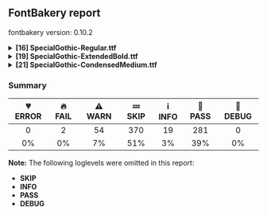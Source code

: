 ## FontBakery report

fontbakery version: 0.10.2

<details><summary><b>[16] SpecialGothic-Regular.ttf</b></summary><div><details><summary>⚠ <b>WARN:</b> Check for codepoints not covered by METADATA subsets. (<a href="https://font-bakery.readthedocs.io/en/stable/fontbakery/profiles/googlefonts.html#com.google.fonts/check/metadata/unreachable_subsetting">com.google.fonts/check/metadata/unreachable_subsetting</a>)</summary><div>


* ⚠ **WARN** The following codepoints supported by the font are not covered by
    any subsets defined in the font's metadata file, and will never
    be served. You can solve this by either manually adding additional
    subset declarations to METADATA.pb, or by editing the glyphset
    definitions.

 * U+02C7 CARON: try adding one of: canadian-aboriginal, yi, tifinagh
 * U+02D8 BREVE: try adding one of: canadian-aboriginal, yi
 * U+02D9 DOT ABOVE: try adding one of: canadian-aboriginal, yi
 * U+02DB OGONEK: try adding one of: canadian-aboriginal, yi
 * U+02DD DOUBLE ACUTE ACCENT: not included in any glyphset definition
 * U+0302 COMBINING CIRCUMFLEX ACCENT: try adding one of: cherokee, coptic, math, tifinagh
 * U+0306 COMBINING BREVE: try adding one of: old-permic, tifinagh
 * U+0307 COMBINING DOT ABOVE: try adding one of: tifinagh, math, old-permic, syriac, malayalam, canadian-aboriginal, coptic, tai-le
 * U+030A COMBINING RING ABOVE: try adding syriac
 * U+030B COMBINING DOUBLE ACUTE ACCENT: try adding one of: cherokee, osage
 * U+030C COMBINING CARON: try adding one of: cherokee, tai-le
 * U+0312 COMBINING TURNED COMMA ABOVE: not included in any glyphset definition
 * U+0326 COMBINING COMMA BELOW: not included in any glyphset definition
 * U+0327 COMBINING CEDILLA: not included in any glyphset definition
 * U+0328 COMBINING OGONEK: not included in any glyphset definition
 * U+0394 GREEK CAPITAL LETTER DELTA: try adding one of: greek, elbasan, math
 * U+039C GREEK CAPITAL LETTER MU: try adding one of: greek, elbasan, math
 * U+03A9 GREEK CAPITAL LETTER OMEGA: try adding one of: greek, elbasan, math
 * U+03BC GREEK SMALL LETTER MU: try adding one of: greek, math
 * U+03C0 GREEK SMALL LETTER PI: try adding one of: greek, yi, math
 * U+0E3F THAI CURRENCY SYMBOL BAHT: try adding thai
 * U+2021 DOUBLE DAGGER: try adding adlam
 * U+2030 PER MILLE SIGN: try adding adlam
 * U+203D INTERROBANG: not included in any glyphset definition
 * U+2070 SUPERSCRIPT ZERO: not included in any glyphset definition
 * U+2075 SUPERSCRIPT FIVE: not included in any glyphset definition
 * U+2076 SUPERSCRIPT SIX: not included in any glyphset definition
 * U+2077 SUPERSCRIPT SEVEN: not included in any glyphset definition
 * U+2078 SUPERSCRIPT EIGHT: not included in any glyphset definition
 * U+2079 SUPERSCRIPT NINE: not included in any glyphset definition
 * U+2080 SUBSCRIPT ZERO: not included in any glyphset definition
 * U+2081 SUBSCRIPT ONE: not included in any glyphset definition
 * U+2082 SUBSCRIPT TWO: not included in any glyphset definition
 * U+2083 SUBSCRIPT THREE: not included in any glyphset definition
 * U+2084 SUBSCRIPT FOUR: not included in any glyphset definition
 * U+2085 SUBSCRIPT FIVE: not included in any glyphset definition
 * U+2086 SUBSCRIPT SIX: not included in any glyphset definition
 * U+2087 SUBSCRIPT SEVEN: not included in any glyphset definition
 * U+2088 SUBSCRIPT EIGHT: not included in any glyphset definition
 * U+2089 SUBSCRIPT NINE: not included in any glyphset definition
 * U+2117 SOUND RECORDING COPYRIGHT: not included in any glyphset definition
 * U+2153 VULGAR FRACTION ONE THIRD: not included in any glyphset definition
 * U+2154 VULGAR FRACTION TWO THIRDS: not included in any glyphset definition
 * U+2155 VULGAR FRACTION ONE FIFTH: not included in any glyphset definition
 * U+2156 VULGAR FRACTION TWO FIFTHS: not included in any glyphset definition
 * U+2157 VULGAR FRACTION THREE FIFTHS: not included in any glyphset definition
 * U+2158 VULGAR FRACTION FOUR FIFTHS: not included in any glyphset definition
 * U+2159 VULGAR FRACTION ONE SIXTH: not included in any glyphset definition
 * U+215A VULGAR FRACTION FIVE SIXTHS: not included in any glyphset definition
 * U+215B VULGAR FRACTION ONE EIGHTH: not included in any glyphset definition
 * U+215C VULGAR FRACTION THREE EIGHTHS: not included in any glyphset definition
 * U+215D VULGAR FRACTION FIVE EIGHTHS: not included in any glyphset definition
 * U+215E VULGAR FRACTION SEVEN EIGHTHS: not included in any glyphset definition
 * U+2190 LEFTWARDS ARROW: try adding one of: symbols, math
 * U+2192 RIGHTWARDS ARROW: try adding one of: symbols, math
 * U+2196 NORTH WEST ARROW: try adding one of: symbols, math
 * U+2197 NORTH EAST ARROW: try adding one of: symbols, math
 * U+2198 SOUTH EAST ARROW: try adding one of: symbols, math
 * U+2199 SOUTH WEST ARROW: try adding one of: symbols, math
 * U+2202 PARTIAL DIFFERENTIAL: try adding math
 * U+2206 INCREMENT: try adding math
 * U+220F N-ARY PRODUCT: try adding math
 * U+2211 N-ARY SUMMATION: try adding math
 * U+221A SQUARE ROOT: try adding math
 * U+221E INFINITY: try adding math
 * U+222B INTEGRAL: try adding math
 * U+2248 ALMOST EQUAL TO: try adding math
 * U+2260 NOT EQUAL TO: try adding math
 * U+2264 LESS-THAN OR EQUAL TO: try adding math
 * U+2265 GREATER-THAN OR EQUAL TO: try adding math
 * U+25A0 BLACK SQUARE: try adding symbols
 * U+25A1 WHITE SQUARE: try adding symbols
 * U+25CA LOZENGE: try adding one of: symbols, math
 * U+25CB WHITE CIRCLE: try adding symbols
 * U+25CF BLACK CIRCLE: try adding symbols
 * U+2E18 INVERTED INTERROBANG: not included in any glyphset definition

Or you can add the above codepoints to one of the subsets supported by the font: `cyrillic-ext`, `latin`, `latin-ext` [code: unreachable-subsetting]
</div></details><details><summary>⚠ <b>WARN:</b> Check copyright namerecords match license file. (<a href="https://font-bakery.readthedocs.io/en/stable/fontbakery/profiles/googlefonts.html#com.google.fonts/check/name/license">com.google.fonts/check/name/license</a>)</summary><div>


* ⚠ **WARN** Please consider using HTTPS URLs at name table entry [plat=3, enc=1, name=13] [code: http-in-description]
* ⚠ **WARN** For now we're still accepting http URLs, but you should consider using https instead.
 [code: http]
</div></details><details><summary>⚠ <b>WARN:</b> License URL matches License text on name table? (<a href="https://font-bakery.readthedocs.io/en/stable/fontbakery/profiles/googlefonts.html#com.google.fonts/check/name/license_url">com.google.fonts/check/name/license_url</a>)</summary><div>


* ⚠ **WARN** Please consider using HTTPS URLs at name table entry [plat=3, enc=1, name=13] [code: http-in-description]
* ⚠ **WARN** Please consider using HTTPS URLs at name table entry [plat=3, enc=1, name=13] [code: http-in-description]
* ⚠ **WARN** Please consider using HTTPS URLs at name table entry [plat=3, enc=1, name=13] [code: http-in-description]
* ⚠ **WARN** For now we're still accepting http URLs, but you should consider using https instead.
 [code: http]
</div></details><details><summary>⚠ <b>WARN:</b> Are there caret positions declared for every ligature? (<a href="https://font-bakery.readthedocs.io/en/stable/fontbakery/profiles/googlefonts.html#com.google.fonts/check/ligature_carets">com.google.fonts/check/ligature_carets</a>)</summary><div>


* ⚠ **WARN** This font lacks caret position values for ligature glyphs on its GDEF table. [code: lacks-caret-pos]
</div></details><details><summary>⚠ <b>WARN:</b> Is there kerning info for non-ligated sequences? (<a href="https://font-bakery.readthedocs.io/en/stable/fontbakery/profiles/googlefonts.html#com.google.fonts/check/kerning_for_non_ligated_sequences">com.google.fonts/check/kerning_for_non_ligated_sequences</a>)</summary><div>


* ⚠ **WARN** GPOS table lacks kerning info for the following non-ligated sequences:

	- f + f [code: lacks-kern-info]
</div></details><details><summary>⚠ <b>WARN:</b> Ensure Stylistic Sets have description. (<a href="https://font-bakery.readthedocs.io/en/stable/fontbakery/profiles/googlefonts.html#com.google.fonts/check/stylisticset_description">com.google.fonts/check/stylisticset_description</a>)</summary><div>


* ⚠ **WARN** The stylistic set ss01 lacks a description string on the 'name' table. [code: missing-description]
</div></details><details><summary>⚠ <b>WARN:</b> Ensure fonts have ScriptLangTags declared on the 'meta' table. (<a href="https://font-bakery.readthedocs.io/en/stable/fontbakery/profiles/googlefonts.html#com.google.fonts/check/meta/script_lang_tags">com.google.fonts/check/meta/script_lang_tags</a>)</summary><div>


* ⚠ **WARN** This font file does not have a 'meta' table. [code: lacks-meta-table]
</div></details><details><summary>⚠ <b>WARN:</b> Check font contains no unreachable glyphs (<a href="https://font-bakery.readthedocs.io/en/stable/fontbakery/profiles/universal.html#com.google.fonts/check/unreachable_glyphs">com.google.fonts/check/unreachable_glyphs</a>)</summary><div>


* ⚠ **WARN** The following glyphs could not be reached by codepoint or substitution rules:

	- a.ord

	- b.ord

	- c.ord

	- d.ord

	- e.ord

	- f.ord

	- g.ord

	- h.ord

	- i.ord

	- j.ord

	- k.ord

	- l.ord

	- m.ord

	- n.ord

	- o.ord

	- p.ord

	- q.ord

	- r.ord

	- s.ord

	- t.ord

	- u.ord

	- uni0304.short

	- v.ord

	- w.ord

	- x.ord

	- y.ord

	- z.ord
 [code: unreachable-glyphs]
</div></details><details><summary>⚠ <b>WARN:</b> Check if each glyph has the recommended amount of contours. (<a href="https://font-bakery.readthedocs.io/en/stable/fontbakery/profiles/universal.html#com.google.fonts/check/contour_count">com.google.fonts/check/contour_count</a>)</summary><div>


* ⚠ **WARN** This check inspects the glyph outlines and detects the total number of contours in each of them. The expected values are infered from the typical ammounts of contours observed in a large collection of reference font families. The divergences listed below may simply indicate a significantly different design on some of your glyphs. On the other hand, some of these may flag actual bugs in the font such as glyphs mapped to an incorrect codepoint. Please consider reviewing the design and codepoint assignment of these to make sure they are correct.

The following glyphs do not have the recommended number of contours:

	- Glyph name: uni00AD	Contours detected: 1	Expected: 0

	- Glyph name: uni00AD	Contours detected: 1	Expected: 0
 [code: contour-count]
</div></details><details><summary>⚠ <b>WARN:</b> Does the font contain a soft hyphen? (<a href="https://font-bakery.readthedocs.io/en/stable/fontbakery/profiles/universal.html#com.google.fonts/check/soft_hyphen">com.google.fonts/check/soft_hyphen</a>)</summary><div>


* ⚠ **WARN** This font has a 'Soft Hyphen' character. [code: softhyphen]
</div></details><details><summary>⚠ <b>WARN:</b> Check math signs have the same width. (<a href="https://font-bakery.readthedocs.io/en/stable/fontbakery/profiles/universal.html#com.google.fonts/check/math_signs_width">com.google.fonts/check/math_signs_width</a>)</summary><div>


* ⚠ **WARN** The most common width is 443 among a set of 4 math glyphs.
The following math glyphs have a different width, though:

Width = 447:
less, greater

Width = 449:
equal, notequal

Width = 467:
logicalnot

Width = 397:
multiply

Width = 468:
approxequal

Width = 463:
greaterequal, lessequal
 [code: width-outliers]
</div></details><details><summary>⚠ <b>WARN:</b> Check accent of Lcaron, dcaron, lcaron, tcaron (derived from com.google.fonts/check/alt_caron) (<a href="https://font-bakery.readthedocs.io/en/stable/fontbakery/profiles/universal.html#com.google.fonts/check/alt_caron">com.google.fonts/check/alt_caron</a>)</summary><div>


* ⚠ **WARN** Lcaron is decomposed and therefore could not be checked. Please check manually. [code: decomposed-outline]
* ⚠ **WARN** dcaron is decomposed and therefore could not be checked. Please check manually. [code: decomposed-outline]
* ⚠ **WARN** lcaron is decomposed and therefore could not be checked. Please check manually. [code: decomposed-outline]
* ⚠ **WARN** tcaron is decomposed and therefore could not be checked. Please check manually. [code: decomposed-outline]
</div></details><details><summary>⚠ <b>WARN:</b> Are there any misaligned on-curve points? (<a href="https://font-bakery.readthedocs.io/en/stable/fontbakery/profiles/<Section: Outline Correctness Checks>.html#com.google.fonts/check/outline_alignment_miss">com.google.fonts/check/outline_alignment_miss</a>)</summary><div>


* ⚠ **WARN** The following glyphs have on-curve points which have potentially incorrect y coordinates:

	* t (U+0074): X=328.0,Y=2.0 (should be at baseline 0?)

	* braceleft (U+007B): X=147.0,Y=711.0 (should be at cap-height 710?)

	* braceright (U+007D): X=182.0,Y=711.0 (should be at cap-height 710?)

	* ordfeminine (U+00AA): X=187.0,Y=711.0 (should be at cap-height 710?)

	* uni00B3 (U+00B3): X=211.5,Y=711.5 (should be at cap-height 710?)

	* paragraph (U+00B6): X=406.0,Y=709.0 (should be at cap-height 710?)

	* cedilla (U+00B8): X=142.0,Y=2.0 (should be at baseline 0?)

	* cedilla (U+00B8): X=200.0,Y=2.0 (should be at baseline 0?)

	* ordmasculine (U+00BA): X=195.0,Y=711.0 (should be at cap-height 710?)

	* Ccedilla (U+00C7): X=321.0,Y=2.0 (should be at baseline 0?)

	* Ccedilla (U+00C7): X=379.0,Y=2.0 (should be at baseline 0?)

	* acircumflex (U+00E2): X=205.0,Y=712.0 (should be at cap-height 710?)

	* acircumflex (U+00E2): X=275.0,Y=712.0 (should be at cap-height 710?)

	* ccedilla (U+00E7): X=235.0,Y=2.0 (should be at baseline 0?)

	* ccedilla (U+00E7): X=293.0,Y=2.0 (should be at baseline 0?)

	* ecircumflex (U+00EA): X=234.0,Y=712.0 (should be at cap-height 710?)

	* ecircumflex (U+00EA): X=304.0,Y=712.0 (should be at cap-height 710?)

	* ocircumflex (U+00F4): X=233.0,Y=712.0 (should be at cap-height 710?)

	* ocircumflex (U+00F4): X=303.0,Y=712.0 (should be at cap-height 710?)

	* ucircumflex (U+00FB): X=230.0,Y=712.0 (should be at cap-height 710?)

	* ucircumflex (U+00FB): X=300.0,Y=712.0 (should be at cap-height 710?)

	* ccircumflex (U+0109): X=219.0,Y=712.0 (should be at cap-height 710?)

	* ccircumflex (U+0109): X=289.0,Y=712.0 (should be at cap-height 710?)

	* ccaron (U+010D): X=115.0,Y=712.0 (should be at cap-height 710?)

	* ccaron (U+010D): X=186.0,Y=712.0 (should be at cap-height 710?)

	* ccaron (U+010D): X=322.0,Y=712.0 (should be at cap-height 710?)

	* ccaron (U+010D): X=393.0,Y=712.0 (should be at cap-height 710?)

	* Eogonek (U+0118): X=434.0,Y=2.0 (should be at baseline 0?)

	* ecaron (U+011B): X=130.0,Y=712.0 (should be at cap-height 710?)

	* ecaron (U+011B): X=201.0,Y=712.0 (should be at cap-height 710?)

	* ecaron (U+011B): X=337.0,Y=712.0 (should be at cap-height 710?)

	* ecaron (U+011B): X=408.0,Y=712.0 (should be at cap-height 710?)

	* gcircumflex (U+011D): X=216.0,Y=712.0 (should be at cap-height 710?)

	* gcircumflex (U+011D): X=286.0,Y=712.0 (should be at cap-height 710?)

	* Iogonek (U+012E): X=88.0,Y=2.0 (should be at baseline 0?)

	* nacute (U+0144): X=413.0,Y=711.0 (should be at cap-height 710?)

	* ohungarumlaut (U+0151): X=465.0,Y=711.0 (should be at cap-height 710?)

	* ohungarumlaut (U+0151): X=314.0,Y=711.0 (should be at cap-height 710?)

	* rcaron (U+0159): X=37.0,Y=712.0 (should be at cap-height 710?)

	* rcaron (U+0159): X=108.0,Y=712.0 (should be at cap-height 710?)

	* rcaron (U+0159): X=244.0,Y=712.0 (should be at cap-height 710?)

	* rcaron (U+0159): X=315.0,Y=712.0 (should be at cap-height 710?)

	* scircumflex (U+015D): X=185.0,Y=712.0 (should be at cap-height 710?)

	* scircumflex (U+015D): X=255.0,Y=712.0 (should be at cap-height 710?)

	* Scedilla (U+015E): X=267.0,Y=2.0 (should be at baseline 0?)

	* Scedilla (U+015E): X=325.0,Y=2.0 (should be at baseline 0?)

	* scedilla (U+015F): X=181.0,Y=2.0 (should be at baseline 0?)

	* scedilla (U+015F): X=239.0,Y=2.0 (should be at baseline 0?)

	* scaron (U+0161): X=81.0,Y=712.0 (should be at cap-height 710?)

	* scaron (U+0161): X=152.0,Y=712.0 (should be at cap-height 710?)

	* scaron (U+0161): X=288.0,Y=712.0 (should be at cap-height 710?)

	* scaron (U+0161): X=359.0,Y=712.0 (should be at cap-height 710?)

	* tcaron (U+0165): X=328.0,Y=2.0 (should be at baseline 0?)

	* tbar (U+0167): X=337.0,Y=2.0 (should be at baseline 0?)

	* uhungarumlaut (U+0171): X=462.0,Y=711.0 (should be at cap-height 710?)

	* uhungarumlaut (U+0171): X=311.0,Y=711.0 (should be at cap-height 710?)

	* wcircumflex (U+0175): X=310.0,Y=712.0 (should be at cap-height 710?)

	* wcircumflex (U+0175): X=380.0,Y=712.0 (should be at cap-height 710?)

	* ycircumflex (U+0177): X=209.0,Y=712.0 (should be at cap-height 710?)

	* ycircumflex (U+0177): X=279.0,Y=712.0 (should be at cap-height 710?)

	* zcaron (U+017E): X=79.0,Y=712.0 (should be at cap-height 710?)

	* zcaron (U+017E): X=150.0,Y=712.0 (should be at cap-height 710?)

	* zcaron (U+017E): X=286.0,Y=712.0 (should be at cap-height 710?)

	* zcaron (U+017E): X=357.0,Y=712.0 (should be at cap-height 710?)

	* uni021B (U+021B): X=328.0,Y=2.0 (should be at baseline 0?)

	* circumflex (U+02C6): X=204.0,Y=712.0 (should be at cap-height 710?)

	* circumflex (U+02C6): X=274.0,Y=712.0 (should be at cap-height 710?)

	* caron (U+02C7): X=100.0,Y=712.0 (should be at cap-height 710?)

	* caron (U+02C7): X=171.0,Y=712.0 (should be at cap-height 710?)

	* caron (U+02C7): X=307.0,Y=712.0 (should be at cap-height 710?)

	* caron (U+02C7): X=378.0,Y=712.0 (should be at cap-height 710?)

	* ogonek (U+02DB): X=154.0,Y=2.0 (should be at baseline 0?)

	* hungarumlaut (U+02DD): X=414.0,Y=711.0 (should be at cap-height 710?)

	* hungarumlaut (U+02DD): X=263.0,Y=711.0 (should be at cap-height 710?)

	* uni0302 (U+0302): X=104.0,Y=712.0 (should be at cap-height 710?)

	* uni0302 (U+0302): X=174.0,Y=712.0 (should be at cap-height 710?)

	* uni030B (U+030B): X=314.0,Y=711.0 (should be at cap-height 710?)

	* uni030B (U+030B): X=163.0,Y=711.0 (should be at cap-height 710?)

	* uni030C (U+030C): X=0.0,Y=712.0 (should be at cap-height 710?)

	* uni030C (U+030C): X=71.0,Y=712.0 (should be at cap-height 710?)

	* uni030C (U+030C): X=207.0,Y=712.0 (should be at cap-height 710?)

	* uni030C (U+030C): X=278.0,Y=712.0 (should be at cap-height 710?)

	* uni0327 (U+0327): X=42.0,Y=2.0 (should be at baseline 0?)

	* uni0327 (U+0327): X=100.0,Y=2.0 (should be at baseline 0?)

	* uni0328 (U+0328): X=54.0,Y=2.0 (should be at baseline 0?)

	* uni2076 (U+2076): X=230.0,Y=710.5 (should be at cap-height 710?)

	* uni2078 (U+2078): X=217.0,Y=711.5 (should be at cap-height 710?)

	* uni2078 (U+2078): X=115.5,Y=711.5 (should be at cap-height 710?)

	* uni2083 (U+2083): X=238.0,Y=-1.0 (should be at baseline 0?) [code: found-misalignments]
</div></details><details><summary>⚠ <b>WARN:</b> Are any segments inordinately short? (<a href="https://font-bakery.readthedocs.io/en/stable/fontbakery/profiles/<Section: Outline Correctness Checks>.html#com.google.fonts/check/outline_short_segments">com.google.fonts/check/outline_short_segments</a>)</summary><div>


* ⚠ **WARN** The following glyphs have segments which seem very short:

	* M (U+004D) contains a short segment L<<405.0,116.0>--<406.0,116.0>>

	* M (U+004D) contains a short segment L<<645.0,612.0>--<643.0,612.0>>

	* M (U+004D) contains a short segment L<<162.0,612.0>--<160.0,612.0>>

	* N (U+004E) contains a short segment L<<513.0,154.0>--<514.0,154.0>>

	* N (U+004E) contains a short segment L<<155.0,617.0>--<154.0,617.0>>

	* sterling (U+00A3) contains a short segment B<<307.0,152.0>-<307.0,149.0>-<307.0,146.0>>

	* yen (U+00A5) contains a short segment L<<301.0,371.0>--<302.0,371.0>>

	* Ntilde (U+00D1) contains a short segment L<<513.0,154.0>--<514.0,154.0>>

	* Ntilde (U+00D1) contains a short segment L<<155.0,617.0>--<154.0,617.0>>

	* ae (U+00E6) contains a short segment L<<348.0,321.0>--<348.0,336.0>>

	* aogonek (U+0105) contains a short segment L<<348.0,321.0>--<348.0,336.0>>

	* aogonek (U+0105) contains a short segment L<<362.0,0.0>--<362.0,0.0>>

	* Nacute (U+0143) contains a short segment L<<513.0,154.0>--<514.0,154.0>>

	* Nacute (U+0143) contains a short segment L<<155.0,617.0>--<154.0,617.0>>

	* uni0145 (U+0145) contains a short segment L<<513.0,154.0>--<514.0,154.0>>

	* uni0145 (U+0145) contains a short segment L<<155.0,617.0>--<154.0,617.0>>

	* Ncaron (U+0147) contains a short segment L<<513.0,154.0>--<514.0,154.0>>

	* Ncaron (U+0147) contains a short segment L<<155.0,617.0>--<154.0,617.0>>

	* Eng (U+014A) contains a short segment B<<351.5,-171.5>-<335.0,-170.0>-<323.0,-168.0>>

	* Eng (U+014A) contains a short segment B<<323.0,-101.0>-<336.0,-102.0>-<349.0,-103.5>>

	* Eng (U+014A) contains a short segment B<<349.0,-103.5>-<362.0,-105.0>-<378.0,-105.0>>

	* Eng (U+014A) contains a short segment L<<155.0,617.0>--<154.0,617.0>>

	* Eng (U+014A) contains a short segment L<<513.0,154.0>--<514.0,154.0>>

	* uogonek (U+0173) contains a short segment L<<464.0,0.0>--<450.0,0.0>>

	* uogonek (U+0173) contains a short segment L<<381.0,0.0>--<381.0,0.0>>

	* aeacute (U+01FD) contains a short segment L<<348.0,321.0>--<348.0,336.0>>

	* Mu (U+039C) contains a short segment L<<405.0,116.0>--<406.0,116.0>>

	* Mu (U+039C) contains a short segment L<<645.0,612.0>--<643.0,612.0>>

	* Mu (U+039C) contains a short segment L<<162.0,612.0>--<160.0,612.0>>

	* uni0E3F (U+0E3F) contains a short segment L<<326.0,683.0>--<328.0,683.0>>

	* uni0E3F (U+0E3F) contains a short segment L<<326.0,399.0>--<327.0,399.0>>

	* uni1E9E (U+1E9E) contains a short segment L<<537.0,710.0>--<537.0,703.0>>

	* uni20A6 (U+20A6) contains a short segment L<<556.0,161.0>--<557.0,161.0>>

	* uni20A6 (U+20A6) contains a short segment L<<228.0,611.0>--<227.0,611.0>>

	* Euro (U+20AC) contains a short segment B<<128.0,328.0>-<127.0,341.0>-<127.0,354.0>>

	* Euro (U+20AC) contains a short segment B<<127.0,354.0>-<127.0,368.0>-<128.0,382.0>>

	* Euro (U+20AC) contains a short segment B<<213.0,382.0>-<213.0,379.0>-<213.0,375.0>>

	* Euro (U+20AC) contains a short segment B<<213.0,335.0>-<213.0,331.0>-<213.0,328.0>>

	* uni2116 (U+2116) contains a short segment L<<513.0,154.0>--<514.0,154.0>>

	* uni2116 (U+2116) contains a short segment L<<155.0,617.0>--<154.0,617.0>>

	* trademark (U+2122) contains a short segment L<<488.0,674.0>--<487.0,674.0>>

	* trademark (U+2122) contains a short segment L<<309.0,674.0>--<308.0,674.0>> [code: found-short-segments]
</div></details><details><summary>⚠ <b>WARN:</b> Ensure dotted circle glyph is present and can attach marks. (<a href="https://font-bakery.readthedocs.io/en/stable/fontbakery/profiles/<Section: Shaping Checks>.html#com.google.fonts/check/dotted_circle">com.google.fonts/check/dotted_circle</a>)</summary><div>


* ⚠ **WARN** No dotted circle glyph present [code: missing-dotted-circle]
</div></details><details><summary>⚠ <b>WARN:</b> Ensure soft_dotted characters lose their dot when combined with marks that replace the dot. (<a href="https://font-bakery.readthedocs.io/en/stable/fontbakery/profiles/<Section: Shaping Checks>.html#com.google.fonts/check/soft_dotted">com.google.fonts/check/soft_dotted</a>)</summary><div>


* ⚠ **WARN** The dot of soft dotted characters used in orthographies _must_ disappear in the following strings: į̀ į́ į̂ į̃ į̄ į̌

The dot of soft dotted characters _should_ disappear in other cases, for example: i̒ i̦̒ i̧̒ j̒ j̦̒ j̧̒ j̨̒ į̆ į̇ į̈ į̊ į̋ į̒ į̦̀ į̦́ į̦̂ į̦̃ į̦̄ į̦̆ į̦̇

Your font fully covers the following languages that require the soft-dotted feature: Dutch (Latn, 31,709,104 speakers), Lithuanian (Latn, 2,357,094 speakers). 

Your font does *not* cover the following languages that require the soft-dotted feature: Kom (Latn, 360,685 speakers), Lugbara (Latn, 2,200,000 speakers), Ejagham (Latn, 120,000 speakers), Aghem (Latn, 38,843 speakers), Belarusian (Cyrl, 10,064,517 speakers), Navajo (Latn, 166,319 speakers), Ebira (Latn, 2,200,000 speakers), Ma’di (Latn, 584,000 speakers), Ukrainian (Cyrl, 29,273,587 speakers), Koonzime (Latn, 40,000 speakers), Basaa (Latn, 332,940 speakers), Nateni (Latn, 100,000 speakers), Igbo (Latn, 27,823,640 speakers), Dan (Latn, 1,099,244 speakers), Avokaya (Latn, 100,000 speakers). [code: soft-dotted]
</div></details><br></div></details><details><summary><b>[19] SpecialGothic-ExtendedBold.ttf</b></summary><div><details><summary>🔥 <b>FAIL:</b> Check font names are correct (<a href="https://font-bakery.readthedocs.io/en/stable/fontbakery/profiles/googlefonts.html#com.google.fonts/check/font_names">com.google.fonts/check/font_names</a>)</summary><div>


* 🔥 **FAIL** Font names are incorrect:

| nameID | current | expected |
| :--- | :--- | :--- |
| Family Name | **Special Gothic Extended Bold** | **Special Gothic Extended** |
| Subfamily Name | **Regular** | **Bold** |
| Full Name | Special Gothic Extended Bold | Special Gothic Extended Bold |
| Postscript Name | **SpecialGothic-ExtendedBold** | **SpecialGothicExtended-Bold** |
| Typographic Family Name | **Special Gothic** | **N/A** |
| Typographic Subfamily Name | **Extended Bold** | **N/A** | [code: bad-names]
</div></details><details><summary>⚠ <b>WARN:</b> Check for codepoints not covered by METADATA subsets. (<a href="https://font-bakery.readthedocs.io/en/stable/fontbakery/profiles/googlefonts.html#com.google.fonts/check/metadata/unreachable_subsetting">com.google.fonts/check/metadata/unreachable_subsetting</a>)</summary><div>


* ⚠ **WARN** The following codepoints supported by the font are not covered by
    any subsets defined in the font's metadata file, and will never
    be served. You can solve this by either manually adding additional
    subset declarations to METADATA.pb, or by editing the glyphset
    definitions.

 * U+02C7 CARON: try adding one of: canadian-aboriginal, yi, tifinagh
 * U+02D8 BREVE: try adding one of: canadian-aboriginal, yi
 * U+02D9 DOT ABOVE: try adding one of: canadian-aboriginal, yi
 * U+02DB OGONEK: try adding one of: canadian-aboriginal, yi
 * U+02DD DOUBLE ACUTE ACCENT: not included in any glyphset definition
 * U+0302 COMBINING CIRCUMFLEX ACCENT: try adding one of: cherokee, coptic, math, tifinagh
 * U+0306 COMBINING BREVE: try adding one of: old-permic, tifinagh
 * U+0307 COMBINING DOT ABOVE: try adding one of: tifinagh, math, old-permic, syriac, malayalam, canadian-aboriginal, coptic, tai-le
 * U+030A COMBINING RING ABOVE: try adding syriac
 * U+030B COMBINING DOUBLE ACUTE ACCENT: try adding one of: cherokee, osage
 * U+030C COMBINING CARON: try adding one of: cherokee, tai-le
 * U+0312 COMBINING TURNED COMMA ABOVE: not included in any glyphset definition
 * U+0326 COMBINING COMMA BELOW: not included in any glyphset definition
 * U+0327 COMBINING CEDILLA: not included in any glyphset definition
 * U+0328 COMBINING OGONEK: not included in any glyphset definition
 * U+0394 GREEK CAPITAL LETTER DELTA: try adding one of: greek, elbasan, math
 * U+039C GREEK CAPITAL LETTER MU: try adding one of: greek, elbasan, math
 * U+03A9 GREEK CAPITAL LETTER OMEGA: try adding one of: greek, elbasan, math
 * U+03BC GREEK SMALL LETTER MU: try adding one of: greek, math
 * U+03C0 GREEK SMALL LETTER PI: try adding one of: greek, yi, math
 * U+0E3F THAI CURRENCY SYMBOL BAHT: try adding thai
 * U+2021 DOUBLE DAGGER: try adding adlam
 * U+2030 PER MILLE SIGN: try adding adlam
 * U+203D INTERROBANG: not included in any glyphset definition
 * U+2070 SUPERSCRIPT ZERO: not included in any glyphset definition
 * U+2075 SUPERSCRIPT FIVE: not included in any glyphset definition
 * U+2076 SUPERSCRIPT SIX: not included in any glyphset definition
 * U+2077 SUPERSCRIPT SEVEN: not included in any glyphset definition
 * U+2078 SUPERSCRIPT EIGHT: not included in any glyphset definition
 * U+2079 SUPERSCRIPT NINE: not included in any glyphset definition
 * U+2080 SUBSCRIPT ZERO: not included in any glyphset definition
 * U+2081 SUBSCRIPT ONE: not included in any glyphset definition
 * U+2082 SUBSCRIPT TWO: not included in any glyphset definition
 * U+2083 SUBSCRIPT THREE: not included in any glyphset definition
 * U+2084 SUBSCRIPT FOUR: not included in any glyphset definition
 * U+2085 SUBSCRIPT FIVE: not included in any glyphset definition
 * U+2086 SUBSCRIPT SIX: not included in any glyphset definition
 * U+2087 SUBSCRIPT SEVEN: not included in any glyphset definition
 * U+2088 SUBSCRIPT EIGHT: not included in any glyphset definition
 * U+2089 SUBSCRIPT NINE: not included in any glyphset definition
 * U+2117 SOUND RECORDING COPYRIGHT: not included in any glyphset definition
 * U+2153 VULGAR FRACTION ONE THIRD: not included in any glyphset definition
 * U+2154 VULGAR FRACTION TWO THIRDS: not included in any glyphset definition
 * U+2155 VULGAR FRACTION ONE FIFTH: not included in any glyphset definition
 * U+2156 VULGAR FRACTION TWO FIFTHS: not included in any glyphset definition
 * U+2157 VULGAR FRACTION THREE FIFTHS: not included in any glyphset definition
 * U+2158 VULGAR FRACTION FOUR FIFTHS: not included in any glyphset definition
 * U+2159 VULGAR FRACTION ONE SIXTH: not included in any glyphset definition
 * U+215A VULGAR FRACTION FIVE SIXTHS: not included in any glyphset definition
 * U+215B VULGAR FRACTION ONE EIGHTH: not included in any glyphset definition
 * U+215C VULGAR FRACTION THREE EIGHTHS: not included in any glyphset definition
 * U+215D VULGAR FRACTION FIVE EIGHTHS: not included in any glyphset definition
 * U+215E VULGAR FRACTION SEVEN EIGHTHS: not included in any glyphset definition
 * U+2190 LEFTWARDS ARROW: try adding one of: symbols, math
 * U+2192 RIGHTWARDS ARROW: try adding one of: symbols, math
 * U+2196 NORTH WEST ARROW: try adding one of: symbols, math
 * U+2197 NORTH EAST ARROW: try adding one of: symbols, math
 * U+2198 SOUTH EAST ARROW: try adding one of: symbols, math
 * U+2199 SOUTH WEST ARROW: try adding one of: symbols, math
 * U+2202 PARTIAL DIFFERENTIAL: try adding math
 * U+2206 INCREMENT: try adding math
 * U+220F N-ARY PRODUCT: try adding math
 * U+2211 N-ARY SUMMATION: try adding math
 * U+221A SQUARE ROOT: try adding math
 * U+221E INFINITY: try adding math
 * U+222B INTEGRAL: try adding math
 * U+2248 ALMOST EQUAL TO: try adding math
 * U+2260 NOT EQUAL TO: try adding math
 * U+2264 LESS-THAN OR EQUAL TO: try adding math
 * U+2265 GREATER-THAN OR EQUAL TO: try adding math
 * U+25A0 BLACK SQUARE: try adding symbols
 * U+25A1 WHITE SQUARE: try adding symbols
 * U+25CA LOZENGE: try adding one of: symbols, math
 * U+25CB WHITE CIRCLE: try adding symbols
 * U+25CF BLACK CIRCLE: try adding symbols
 * U+2E18 INVERTED INTERROBANG: not included in any glyphset definition

Or you can add the above codepoints to one of the subsets supported by the font: `cyrillic-ext`, `latin`, `latin-ext` [code: unreachable-subsetting]
</div></details><details><summary>⚠ <b>WARN:</b> Check copyright namerecords match license file. (<a href="https://font-bakery.readthedocs.io/en/stable/fontbakery/profiles/googlefonts.html#com.google.fonts/check/name/license">com.google.fonts/check/name/license</a>)</summary><div>


* ⚠ **WARN** Please consider using HTTPS URLs at name table entry [plat=3, enc=1, name=13] [code: http-in-description]
* ⚠ **WARN** For now we're still accepting http URLs, but you should consider using https instead.
 [code: http]
</div></details><details><summary>⚠ <b>WARN:</b> License URL matches License text on name table? (<a href="https://font-bakery.readthedocs.io/en/stable/fontbakery/profiles/googlefonts.html#com.google.fonts/check/name/license_url">com.google.fonts/check/name/license_url</a>)</summary><div>


* ⚠ **WARN** Please consider using HTTPS URLs at name table entry [plat=3, enc=1, name=13] [code: http-in-description]
* ⚠ **WARN** Please consider using HTTPS URLs at name table entry [plat=3, enc=1, name=13] [code: http-in-description]
* ⚠ **WARN** Please consider using HTTPS URLs at name table entry [plat=3, enc=1, name=13] [code: http-in-description]
* ⚠ **WARN** For now we're still accepting http URLs, but you should consider using https instead.
 [code: http]
</div></details><details><summary>⚠ <b>WARN:</b> Are there caret positions declared for every ligature? (<a href="https://font-bakery.readthedocs.io/en/stable/fontbakery/profiles/googlefonts.html#com.google.fonts/check/ligature_carets">com.google.fonts/check/ligature_carets</a>)</summary><div>


* ⚠ **WARN** This font lacks caret position values for ligature glyphs on its GDEF table. [code: lacks-caret-pos]
</div></details><details><summary>⚠ <b>WARN:</b> Is there kerning info for non-ligated sequences? (<a href="https://font-bakery.readthedocs.io/en/stable/fontbakery/profiles/googlefonts.html#com.google.fonts/check/kerning_for_non_ligated_sequences">com.google.fonts/check/kerning_for_non_ligated_sequences</a>)</summary><div>


* ⚠ **WARN** GPOS table lacks kerning info for the following non-ligated sequences:

	- f + f [code: lacks-kern-info]
</div></details><details><summary>⚠ <b>WARN:</b> Combined length of family and style must not exceed 27 characters. (<a href="https://font-bakery.readthedocs.io/en/stable/fontbakery/profiles/googlefonts.html#com.google.fonts/check/name/family_and_style_max_length">com.google.fonts/check/name/family_and_style_max_length</a>)</summary><div>


* ⚠ **WARN** The combined length of family and style exceeds 27 chars in the following 'WINDOWS' entries:
 FONT_FAMILY_NAME = 'Special Gothic Extended Bold' / SUBFAMILY_NAME = 'Regular'

Please take a look at the conversation at https://github.com/fonttools/fontbakery/issues/2179 in order to understand the reasoning behind these name table records max-length criteria. [code: too-long]
</div></details><details><summary>⚠ <b>WARN:</b> Ensure Stylistic Sets have description. (<a href="https://font-bakery.readthedocs.io/en/stable/fontbakery/profiles/googlefonts.html#com.google.fonts/check/stylisticset_description">com.google.fonts/check/stylisticset_description</a>)</summary><div>


* ⚠ **WARN** The stylistic set ss01 lacks a description string on the 'name' table. [code: missing-description]
</div></details><details><summary>⚠ <b>WARN:</b> Ensure fonts have ScriptLangTags declared on the 'meta' table. (<a href="https://font-bakery.readthedocs.io/en/stable/fontbakery/profiles/googlefonts.html#com.google.fonts/check/meta/script_lang_tags">com.google.fonts/check/meta/script_lang_tags</a>)</summary><div>


* ⚠ **WARN** This font file does not have a 'meta' table. [code: lacks-meta-table]
</div></details><details><summary>⚠ <b>WARN:</b> Check font contains no unreachable glyphs (<a href="https://font-bakery.readthedocs.io/en/stable/fontbakery/profiles/universal.html#com.google.fonts/check/unreachable_glyphs">com.google.fonts/check/unreachable_glyphs</a>)</summary><div>


* ⚠ **WARN** The following glyphs could not be reached by codepoint or substitution rules:

	- a.ord

	- b.ord

	- c.ord

	- d.ord

	- e.ord

	- f.ord

	- g.ord

	- h.ord

	- i.ord

	- j.ord

	- k.ord

	- l.ord

	- m.ord

	- n.ord

	- o.ord

	- p.ord

	- q.ord

	- r.ord

	- s.ord

	- t.ord

	- u.ord

	- uni0304.short

	- v.ord

	- w.ord

	- x.ord

	- y.ord

	- z.ord
 [code: unreachable-glyphs]
</div></details><details><summary>⚠ <b>WARN:</b> Check if each glyph has the recommended amount of contours. (<a href="https://font-bakery.readthedocs.io/en/stable/fontbakery/profiles/universal.html#com.google.fonts/check/contour_count">com.google.fonts/check/contour_count</a>)</summary><div>


* ⚠ **WARN** This check inspects the glyph outlines and detects the total number of contours in each of them. The expected values are infered from the typical ammounts of contours observed in a large collection of reference font families. The divergences listed below may simply indicate a significantly different design on some of your glyphs. On the other hand, some of these may flag actual bugs in the font such as glyphs mapped to an incorrect codepoint. Please consider reviewing the design and codepoint assignment of these to make sure they are correct.

The following glyphs do not have the recommended number of contours:

	- Glyph name: uni00AD	Contours detected: 1	Expected: 0

	- Glyph name: uni00AD	Contours detected: 1	Expected: 0
 [code: contour-count]
</div></details><details><summary>⚠ <b>WARN:</b> Does the font contain a soft hyphen? (<a href="https://font-bakery.readthedocs.io/en/stable/fontbakery/profiles/universal.html#com.google.fonts/check/soft_hyphen">com.google.fonts/check/soft_hyphen</a>)</summary><div>


* ⚠ **WARN** This font has a 'Soft Hyphen' character. [code: softhyphen]
</div></details><details><summary>⚠ <b>WARN:</b> Check math signs have the same width. (<a href="https://font-bakery.readthedocs.io/en/stable/fontbakery/profiles/universal.html#com.google.fonts/check/math_signs_width">com.google.fonts/check/math_signs_width</a>)</summary><div>


* ⚠ **WARN** The most common width is 587 among a set of 4 math glyphs.
The following math glyphs have a different width, though:

Width = 560:
less, greater

Width = 585:
equal, notequal

Width = 610:
logicalnot

Width = 511:
multiply

Width = 583:
approxequal

Width = 565:
greaterequal, lessequal
 [code: width-outliers]
</div></details><details><summary>⚠ <b>WARN:</b> Check accent of Lcaron, dcaron, lcaron, tcaron (derived from com.google.fonts/check/alt_caron) (<a href="https://font-bakery.readthedocs.io/en/stable/fontbakery/profiles/universal.html#com.google.fonts/check/alt_caron">com.google.fonts/check/alt_caron</a>)</summary><div>


* ⚠ **WARN** Lcaron is decomposed and therefore could not be checked. Please check manually. [code: decomposed-outline]
* ⚠ **WARN** dcaron is decomposed and therefore could not be checked. Please check manually. [code: decomposed-outline]
* ⚠ **WARN** lcaron is decomposed and therefore could not be checked. Please check manually. [code: decomposed-outline]
* ⚠ **WARN** tcaron is decomposed and therefore could not be checked. Please check manually. [code: decomposed-outline]
</div></details><details><summary>⚠ <b>WARN:</b> Are there any misaligned on-curve points? (<a href="https://font-bakery.readthedocs.io/en/stable/fontbakery/profiles/<Section: Outline Correctness Checks>.html#com.google.fonts/check/outline_alignment_miss">com.google.fonts/check/outline_alignment_miss</a>)</summary><div>


* ⚠ **WARN** The following glyphs have on-curve points which have potentially incorrect y coordinates:

	* ampersand (U+0026): X=477.5,Y=0.5 (should be at baseline 0?)

	* J (U+004A): X=17.0,Y=2.0 (should be at baseline 0?)

	* d (U+0064): X=445.5,Y=2.0 (should be at baseline 0?)

	* g (U+0067): X=444.0,Y=-1.0 (should be at baseline 0?)

	* p (U+0070): X=339.0,Y=2.0 (should be at baseline 0?)

	* q (U+0071): X=443.0,Y=0.5 (should be at baseline 0?)

	* u (U+0075): X=390.5,Y=1.5 (should be at baseline 0?)

	* uni00B5 (U+00B5): X=415.5,Y=-0.5 (should be at baseline 0?)

	* paragraph (U+00B6): X=526.0,Y=709.0 (should be at cap-height 710?)

	* cedilla (U+00B8): X=180.0,Y=2.0 (should be at baseline 0?)

	* cedilla (U+00B8): X=289.0,Y=2.0 (should be at baseline 0?)

	* Ccedilla (U+00C7): X=404.0,Y=2.0 (should be at baseline 0?)

	* Ccedilla (U+00C7): X=513.0,Y=2.0 (should be at baseline 0?)

	* ccedilla (U+00E7): X=308.0,Y=2.0 (should be at baseline 0?)

	* ccedilla (U+00E7): X=417.0,Y=2.0 (should be at baseline 0?)

	* oslash (U+00F8): X=270.5,Y=-0.5 (should be at baseline 0?)

	* ugrave (U+00F9): X=390.5,Y=1.5 (should be at baseline 0?)

	* uacute (U+00FA): X=390.5,Y=1.5 (should be at baseline 0?)

	* ucircumflex (U+00FB): X=390.5,Y=1.5 (should be at baseline 0?)

	* udieresis (U+00FC): X=390.5,Y=1.5 (should be at baseline 0?)

	* thorn (U+00FE): X=339.0,Y=2.0 (should be at baseline 0?)

	* dcaron (U+010F): X=445.5,Y=2.0 (should be at baseline 0?)

	* dcroat (U+0111): X=445.5,Y=2.0 (should be at baseline 0?)

	* Eogonek (U+0118): X=530.0,Y=2.0 (should be at baseline 0?)

	* gcircumflex (U+011D): X=444.0,Y=-1.0 (should be at baseline 0?)

	* gbreve (U+011F): X=444.0,Y=-1.0 (should be at baseline 0?)

	* gdotaccent (U+0121): X=444.0,Y=-1.0 (should be at baseline 0?)

	* uni0123 (U+0123): X=444.0,Y=-1.0 (should be at baseline 0?)

	* itilde (U+0129): X=125.0,Y=711.5 (should be at cap-height 710?)

	* Iogonek (U+012E): X=81.0,Y=2.0 (should be at baseline 0?)

	* IJ (U+0132): X=157.0,Y=2.0 (should be at baseline 0?)

	* Jcircumflex (U+0134): X=17.0,Y=2.0 (should be at baseline 0?)

	* Scedilla (U+015E): X=355.0,Y=2.0 (should be at baseline 0?)

	* Scedilla (U+015E): X=464.0,Y=2.0 (should be at baseline 0?)

	* scedilla (U+015F): X=283.0,Y=2.0 (should be at baseline 0?)

	* scedilla (U+015F): X=392.0,Y=2.0 (should be at baseline 0?)

	* utilde (U+0169): X=390.5,Y=1.5 (should be at baseline 0?)

	* umacron (U+016B): X=390.5,Y=1.5 (should be at baseline 0?)

	* ubreve (U+016D): X=390.5,Y=1.5 (should be at baseline 0?)

	* uring (U+016F): X=390.5,Y=1.5 (should be at baseline 0?)

	* uhungarumlaut (U+0171): X=390.5,Y=1.5 (should be at baseline 0?)

	* uogonek (U+0173): X=390.5,Y=1.5 (should be at baseline 0?)

	* oslashacute (U+01FF): X=270.5,Y=-0.5 (should be at baseline 0?)

	* ogonek (U+02DB): X=154.0,Y=2.0 (should be at baseline 0?)

	* uni0327 (U+0327): X=80.0,Y=2.0 (should be at baseline 0?)

	* uni0327 (U+0327): X=189.0,Y=2.0 (should be at baseline 0?)

	* uni0328 (U+0328): X=54.0,Y=2.0 (should be at baseline 0?)

	* uni2080 (U+2080): X=334.5,Y=0.5 (should be at baseline 0?)

	* uni2080 (U+2080): X=166.0,Y=0.5 (should be at baseline 0?)

	* uni2083 (U+2083): X=126.5,Y=0.5 (should be at baseline 0?)

	* uni2085 (U+2085): X=21.0,Y=-1.0 (should be at baseline 0?)

	* uni2088 (U+2088): X=22.0,Y=-2.0 (should be at baseline 0?)

	* uni2E18 (U+2E18): X=228.0,Y=2.0 (should be at baseline 0?) [code: found-misalignments]
</div></details><details><summary>⚠ <b>WARN:</b> Are any segments inordinately short? (<a href="https://font-bakery.readthedocs.io/en/stable/fontbakery/profiles/<Section: Outline Correctness Checks>.html#com.google.fonts/check/outline_short_segments">com.google.fonts/check/outline_short_segments</a>)</summary><div>


* ⚠ **WARN** The following glyphs have segments which seem very short:

	* eight (U+0038) contains a short segment L<<372.0,303.0>--<369.0,304.0>>

	* M (U+004D) contains a short segment L<<598.0,217.0>--<599.0,217.0>>

	* M (U+004D) contains a short segment L<<941.0,526.0>--<940.0,526.0>>

	* M (U+004D) contains a short segment L<<245.0,526.0>--<244.0,526.0>>

	* N (U+004E) contains a short segment L<<603.0,312.0>--<604.0,312.0>>

	* N (U+004E) contains a short segment L<<245.0,458.0>--<244.0,458.0>>

	* a (U+0061) contains a short segment L<<452.0,326.0>--<452.0,331.0>>

	* g (U+0067) contains a short segment B<<218.0,166.0>-<218.0,156.0>-<228.0,149.0>>

	* sterling (U+00A3) contains a short segment B<<235.0,274.0>-<228.0,284.0>-<220.5,294.5>>

	* sterling (U+00A3) contains a short segment B<<220.5,294.5>-<213.0,305.0>-<206.0,315.0>>

	* sterling (U+00A3) contains a short segment B<<333.0,488.0>-<333.0,475.0>-<336.5,460.5>>

	* ordfeminine (U+00AA) contains a short segment L<<304.0,595.0>--<304.0,599.0>>

	* Ntilde (U+00D1) contains a short segment L<<603.0,312.0>--<604.0,312.0>>

	* Ntilde (U+00D1) contains a short segment L<<245.0,458.0>--<244.0,458.0>>

	* agrave (U+00E0) contains a short segment L<<452.0,326.0>--<452.0,331.0>>

	* aacute (U+00E1) contains a short segment L<<452.0,326.0>--<452.0,331.0>>

	* acircumflex (U+00E2) contains a short segment L<<452.0,326.0>--<452.0,331.0>>

	* atilde (U+00E3) contains a short segment L<<452.0,326.0>--<452.0,331.0>>

	* adieresis (U+00E4) contains a short segment L<<452.0,326.0>--<452.0,331.0>>

	* aring (U+00E5) contains a short segment L<<452.0,326.0>--<452.0,331.0>>

	* ae (U+00E6) contains a short segment L<<452.0,326.0>--<452.0,331.0>>

	* amacron (U+0101) contains a short segment L<<452.0,326.0>--<452.0,331.0>>

	* abreve (U+0103) contains a short segment L<<452.0,326.0>--<452.0,331.0>>

	* aogonek (U+0105) contains a short segment L<<452.0,326.0>--<452.0,331.0>>

	* gcircumflex (U+011D) contains a short segment B<<218.0,166.0>-<218.0,156.0>-<228.0,149.0>>

	* gbreve (U+011F) contains a short segment B<<218.0,166.0>-<218.0,156.0>-<228.0,149.0>>

	* gdotaccent (U+0121) contains a short segment B<<218.0,166.0>-<218.0,156.0>-<228.0,149.0>>

	* uni0123 (U+0123) contains a short segment B<<218.0,166.0>-<218.0,156.0>-<228.0,149.0>>

	* Nacute (U+0143) contains a short segment L<<603.0,312.0>--<604.0,312.0>>

	* Nacute (U+0143) contains a short segment L<<245.0,458.0>--<244.0,458.0>>

	* uni0145 (U+0145) contains a short segment L<<603.0,312.0>--<604.0,312.0>>

	* uni0145 (U+0145) contains a short segment L<<245.0,458.0>--<244.0,458.0>>

	* Ncaron (U+0147) contains a short segment L<<603.0,312.0>--<604.0,312.0>>

	* Ncaron (U+0147) contains a short segment L<<245.0,458.0>--<244.0,458.0>>

	* Eng (U+014A) contains a short segment L<<245.0,458.0>--<244.0,458.0>>

	* Eng (U+014A) contains a short segment L<<603.0,312.0>--<604.0,312.0>>

	* Uogonek (U+0172) contains a short segment B<<614.0,-14.5>-<610.0,-24.0>-<610.0,-31.0>>

	* aeacute (U+01FD) contains a short segment L<<452.0,326.0>--<452.0,331.0>>

	* Mu (U+039C) contains a short segment L<<598.0,217.0>--<599.0,217.0>>

	* Mu (U+039C) contains a short segment L<<941.0,526.0>--<940.0,526.0>>

	* Mu (U+039C) contains a short segment L<<245.0,526.0>--<244.0,526.0>>

	* uni0E3F (U+0E3F) contains a short segment L<<463.0,683.0>--<479.0,683.0>>

	* uni1E9E (U+1E9E) contains a short segment L<<773.0,710.0>--<773.0,698.0>>

	* uni2078 (U+2078) contains a short segment L<<203.0,559.0>--<202.0,559.0>>

	* uni2088 (U+2088) contains a short segment L<<203.0,49.0>--<202.0,49.0>>

	* uni20A6 (U+20A6) contains a short segment L<<650.0,331.0>--<651.0,331.0>>

	* uni20A6 (U+20A6) contains a short segment L<<352.0,448.0>--<351.0,448.0>>

	* Euro (U+20AC) contains a short segment B<<122.0,333.0>-<121.0,344.0>-<121.0,355.0>>

	* Euro (U+20AC) contains a short segment B<<121.0,355.0>-<121.0,366.0>-<122.0,377.0>>

	* Euro (U+20AC) contains a short segment B<<320.0,377.0>-<320.0,371.0>-<320.0,365.0>>

	* Euro (U+20AC) contains a short segment B<<320.0,345.0>-<320.0,339.0>-<320.0,333.0>>

	* uni2116 (U+2116) contains a short segment L<<603.0,312.0>--<604.0,312.0>>

	* uni2116 (U+2116) contains a short segment L<<245.0,458.0>--<244.0,458.0>>

	* trademark (U+2122) contains a short segment L<<666.0,642.0>--<665.0,642.0>>

	* trademark (U+2122) contains a short segment L<<407.0,642.0>--<406.0,642.0>>

	* oneeighth (U+215B) contains a short segment L<<812.0,149.0>--<811.0,149.0>>

	* threeeighths (U+215C) contains a short segment L<<819.0,149.0>--<818.0,149.0>>

	* fiveeighths (U+215D) contains a short segment L<<803.0,149.0>--<802.0,149.0>>

	* seveneighths (U+215E) contains a short segment L<<732.0,149.0>--<731.0,149.0>> [code: found-short-segments]
</div></details><details><summary>⚠ <b>WARN:</b> Do outlines contain any semi-vertical or semi-horizontal lines? (<a href="https://font-bakery.readthedocs.io/en/stable/fontbakery/profiles/<Section: Outline Correctness Checks>.html#com.google.fonts/check/outline_semi_vertical">com.google.fonts/check/outline_semi_vertical</a>)</summary><div>


* ⚠ **WARN** The following glyphs have semi-vertical/semi-horizontal lines:

	* ampersand (U+0026): L<<701.0,387.0>--<883.0,388.0>>

	* paragraph (U+00B6): L<<526.0,709.0>--<646.0,710.0>>

	* radical (U+221A): L<<28.0,274.0>--<213.0,273.0>> [code: found-semi-vertical]
</div></details><details><summary>⚠ <b>WARN:</b> Ensure dotted circle glyph is present and can attach marks. (<a href="https://font-bakery.readthedocs.io/en/stable/fontbakery/profiles/<Section: Shaping Checks>.html#com.google.fonts/check/dotted_circle">com.google.fonts/check/dotted_circle</a>)</summary><div>


* ⚠ **WARN** No dotted circle glyph present [code: missing-dotted-circle]
</div></details><details><summary>⚠ <b>WARN:</b> Ensure soft_dotted characters lose their dot when combined with marks that replace the dot. (<a href="https://font-bakery.readthedocs.io/en/stable/fontbakery/profiles/<Section: Shaping Checks>.html#com.google.fonts/check/soft_dotted">com.google.fonts/check/soft_dotted</a>)</summary><div>


* ⚠ **WARN** The dot of soft dotted characters used in orthographies _must_ disappear in the following strings: į̀ į́ į̂ į̃ į̄ į̌

The dot of soft dotted characters _should_ disappear in other cases, for example: i̒ i̦̒ i̧̒ j̒ j̦̒ j̧̒ j̨̒ į̆ į̇ į̈ į̊ į̋ į̒ į̦̀ į̦́ į̦̂ į̦̃ į̦̄ į̦̆ į̦̇

Your font fully covers the following languages that require the soft-dotted feature: Dutch (Latn, 31,709,104 speakers), Lithuanian (Latn, 2,357,094 speakers). 

Your font does *not* cover the following languages that require the soft-dotted feature: Kom (Latn, 360,685 speakers), Lugbara (Latn, 2,200,000 speakers), Ejagham (Latn, 120,000 speakers), Aghem (Latn, 38,843 speakers), Belarusian (Cyrl, 10,064,517 speakers), Navajo (Latn, 166,319 speakers), Ebira (Latn, 2,200,000 speakers), Ma’di (Latn, 584,000 speakers), Ukrainian (Cyrl, 29,273,587 speakers), Koonzime (Latn, 40,000 speakers), Basaa (Latn, 332,940 speakers), Nateni (Latn, 100,000 speakers), Igbo (Latn, 27,823,640 speakers), Dan (Latn, 1,099,244 speakers), Avokaya (Latn, 100,000 speakers). [code: soft-dotted]
</div></details><br></div></details><details><summary><b>[21] SpecialGothic-CondensedMedium.ttf</b></summary><div><details><summary>🔥 <b>FAIL:</b> Check font names are correct (<a href="https://font-bakery.readthedocs.io/en/stable/fontbakery/profiles/googlefonts.html#com.google.fonts/check/font_names">com.google.fonts/check/font_names</a>)</summary><div>


* 🔥 **FAIL** Font names are incorrect:

| nameID | current | expected |
| :--- | :--- | :--- |
| Family Name | Special Gothic Condensed Medium | Special Gothic Condensed Medium |
| Subfamily Name | Regular | Regular |
| Full Name | Special Gothic Condensed Medium | Special Gothic Condensed Medium |
| Postscript Name | **SpecialGothic-CondensedMedium** | **SpecialGothicCondensed-Medium** |
| Typographic Family Name | **Special Gothic** | **Special Gothic Condensed** |
| Typographic Subfamily Name | **Condensed Medium** | **Medium** | [code: bad-names]
</div></details><details><summary>⚠ <b>WARN:</b> Check for codepoints not covered by METADATA subsets. (<a href="https://font-bakery.readthedocs.io/en/stable/fontbakery/profiles/googlefonts.html#com.google.fonts/check/metadata/unreachable_subsetting">com.google.fonts/check/metadata/unreachable_subsetting</a>)</summary><div>


* ⚠ **WARN** The following codepoints supported by the font are not covered by
    any subsets defined in the font's metadata file, and will never
    be served. You can solve this by either manually adding additional
    subset declarations to METADATA.pb, or by editing the glyphset
    definitions.

 * U+02C7 CARON: try adding one of: canadian-aboriginal, yi, tifinagh
 * U+02D8 BREVE: try adding one of: canadian-aboriginal, yi
 * U+02D9 DOT ABOVE: try adding one of: canadian-aboriginal, yi
 * U+02DB OGONEK: try adding one of: canadian-aboriginal, yi
 * U+02DD DOUBLE ACUTE ACCENT: not included in any glyphset definition
 * U+0302 COMBINING CIRCUMFLEX ACCENT: try adding one of: cherokee, coptic, math, tifinagh
 * U+0306 COMBINING BREVE: try adding one of: old-permic, tifinagh
 * U+0307 COMBINING DOT ABOVE: try adding one of: tifinagh, math, old-permic, syriac, malayalam, canadian-aboriginal, coptic, tai-le
 * U+030A COMBINING RING ABOVE: try adding syriac
 * U+030B COMBINING DOUBLE ACUTE ACCENT: try adding one of: cherokee, osage
 * U+030C COMBINING CARON: try adding one of: cherokee, tai-le
 * U+0312 COMBINING TURNED COMMA ABOVE: not included in any glyphset definition
 * U+0326 COMBINING COMMA BELOW: not included in any glyphset definition
 * U+0327 COMBINING CEDILLA: not included in any glyphset definition
 * U+0328 COMBINING OGONEK: not included in any glyphset definition
 * U+0394 GREEK CAPITAL LETTER DELTA: try adding one of: greek, elbasan, math
 * U+039C GREEK CAPITAL LETTER MU: try adding one of: greek, elbasan, math
 * U+03A9 GREEK CAPITAL LETTER OMEGA: try adding one of: greek, elbasan, math
 * U+03BC GREEK SMALL LETTER MU: try adding one of: greek, math
 * U+03C0 GREEK SMALL LETTER PI: try adding one of: greek, yi, math
 * U+0E3F THAI CURRENCY SYMBOL BAHT: try adding thai
 * U+2021 DOUBLE DAGGER: try adding adlam
 * U+2030 PER MILLE SIGN: try adding adlam
 * U+203D INTERROBANG: not included in any glyphset definition
 * U+2070 SUPERSCRIPT ZERO: not included in any glyphset definition
 * U+2075 SUPERSCRIPT FIVE: not included in any glyphset definition
 * U+2076 SUPERSCRIPT SIX: not included in any glyphset definition
 * U+2077 SUPERSCRIPT SEVEN: not included in any glyphset definition
 * U+2078 SUPERSCRIPT EIGHT: not included in any glyphset definition
 * U+2079 SUPERSCRIPT NINE: not included in any glyphset definition
 * U+2080 SUBSCRIPT ZERO: not included in any glyphset definition
 * U+2081 SUBSCRIPT ONE: not included in any glyphset definition
 * U+2082 SUBSCRIPT TWO: not included in any glyphset definition
 * U+2083 SUBSCRIPT THREE: not included in any glyphset definition
 * U+2084 SUBSCRIPT FOUR: not included in any glyphset definition
 * U+2085 SUBSCRIPT FIVE: not included in any glyphset definition
 * U+2086 SUBSCRIPT SIX: not included in any glyphset definition
 * U+2087 SUBSCRIPT SEVEN: not included in any glyphset definition
 * U+2088 SUBSCRIPT EIGHT: not included in any glyphset definition
 * U+2089 SUBSCRIPT NINE: not included in any glyphset definition
 * U+2117 SOUND RECORDING COPYRIGHT: not included in any glyphset definition
 * U+2153 VULGAR FRACTION ONE THIRD: not included in any glyphset definition
 * U+2154 VULGAR FRACTION TWO THIRDS: not included in any glyphset definition
 * U+2155 VULGAR FRACTION ONE FIFTH: not included in any glyphset definition
 * U+2156 VULGAR FRACTION TWO FIFTHS: not included in any glyphset definition
 * U+2157 VULGAR FRACTION THREE FIFTHS: not included in any glyphset definition
 * U+2158 VULGAR FRACTION FOUR FIFTHS: not included in any glyphset definition
 * U+2159 VULGAR FRACTION ONE SIXTH: not included in any glyphset definition
 * U+215A VULGAR FRACTION FIVE SIXTHS: not included in any glyphset definition
 * U+215B VULGAR FRACTION ONE EIGHTH: not included in any glyphset definition
 * U+215C VULGAR FRACTION THREE EIGHTHS: not included in any glyphset definition
 * U+215D VULGAR FRACTION FIVE EIGHTHS: not included in any glyphset definition
 * U+215E VULGAR FRACTION SEVEN EIGHTHS: not included in any glyphset definition
 * U+2190 LEFTWARDS ARROW: try adding one of: symbols, math
 * U+2192 RIGHTWARDS ARROW: try adding one of: symbols, math
 * U+2196 NORTH WEST ARROW: try adding one of: symbols, math
 * U+2197 NORTH EAST ARROW: try adding one of: symbols, math
 * U+2198 SOUTH EAST ARROW: try adding one of: symbols, math
 * U+2199 SOUTH WEST ARROW: try adding one of: symbols, math
 * U+2202 PARTIAL DIFFERENTIAL: try adding math
 * U+2206 INCREMENT: try adding math
 * U+220F N-ARY PRODUCT: try adding math
 * U+2211 N-ARY SUMMATION: try adding math
 * U+221A SQUARE ROOT: try adding math
 * U+221E INFINITY: try adding math
 * U+222B INTEGRAL: try adding math
 * U+2248 ALMOST EQUAL TO: try adding math
 * U+2260 NOT EQUAL TO: try adding math
 * U+2264 LESS-THAN OR EQUAL TO: try adding math
 * U+2265 GREATER-THAN OR EQUAL TO: try adding math
 * U+25A0 BLACK SQUARE: try adding symbols
 * U+25A1 WHITE SQUARE: try adding symbols
 * U+25CA LOZENGE: try adding one of: symbols, math
 * U+25CB WHITE CIRCLE: try adding symbols
 * U+25CF BLACK CIRCLE: try adding symbols
 * U+2E18 INVERTED INTERROBANG: not included in any glyphset definition

Or you can add the above codepoints to one of the subsets supported by the font: `cyrillic-ext`, `latin`, `latin-ext` [code: unreachable-subsetting]
</div></details><details><summary>⚠ <b>WARN:</b> Check copyright namerecords match license file. (<a href="https://font-bakery.readthedocs.io/en/stable/fontbakery/profiles/googlefonts.html#com.google.fonts/check/name/license">com.google.fonts/check/name/license</a>)</summary><div>


* ⚠ **WARN** Please consider using HTTPS URLs at name table entry [plat=3, enc=1, name=13] [code: http-in-description]
* ⚠ **WARN** For now we're still accepting http URLs, but you should consider using https instead.
 [code: http]
</div></details><details><summary>⚠ <b>WARN:</b> License URL matches License text on name table? (<a href="https://font-bakery.readthedocs.io/en/stable/fontbakery/profiles/googlefonts.html#com.google.fonts/check/name/license_url">com.google.fonts/check/name/license_url</a>)</summary><div>


* ⚠ **WARN** Please consider using HTTPS URLs at name table entry [plat=3, enc=1, name=13] [code: http-in-description]
* ⚠ **WARN** Please consider using HTTPS URLs at name table entry [plat=3, enc=1, name=13] [code: http-in-description]
* ⚠ **WARN** Please consider using HTTPS URLs at name table entry [plat=3, enc=1, name=13] [code: http-in-description]
* ⚠ **WARN** For now we're still accepting http URLs, but you should consider using https instead.
 [code: http]
</div></details><details><summary>⚠ <b>WARN:</b> Are there caret positions declared for every ligature? (<a href="https://font-bakery.readthedocs.io/en/stable/fontbakery/profiles/googlefonts.html#com.google.fonts/check/ligature_carets">com.google.fonts/check/ligature_carets</a>)</summary><div>


* ⚠ **WARN** This font lacks caret position values for ligature glyphs on its GDEF table. [code: lacks-caret-pos]
</div></details><details><summary>⚠ <b>WARN:</b> Is there kerning info for non-ligated sequences? (<a href="https://font-bakery.readthedocs.io/en/stable/fontbakery/profiles/googlefonts.html#com.google.fonts/check/kerning_for_non_ligated_sequences">com.google.fonts/check/kerning_for_non_ligated_sequences</a>)</summary><div>


* ⚠ **WARN** GPOS table lacks kerning info for the following non-ligated sequences:

	- f + f [code: lacks-kern-info]
</div></details><details><summary>⚠ <b>WARN:</b> Combined length of family and style must not exceed 27 characters. (<a href="https://font-bakery.readthedocs.io/en/stable/fontbakery/profiles/googlefonts.html#com.google.fonts/check/name/family_and_style_max_length">com.google.fonts/check/name/family_and_style_max_length</a>)</summary><div>


* ⚠ **WARN** The combined length of family and style exceeds 27 chars in the following 'WINDOWS' entries:
 FONT_FAMILY_NAME = 'Special Gothic Condensed Medium' / SUBFAMILY_NAME = 'Regular'

Please take a look at the conversation at https://github.com/fonttools/fontbakery/issues/2179 in order to understand the reasoning behind these name table records max-length criteria. [code: too-long]
</div></details><details><summary>⚠ <b>WARN:</b> Ensure Stylistic Sets have description. (<a href="https://font-bakery.readthedocs.io/en/stable/fontbakery/profiles/googlefonts.html#com.google.fonts/check/stylisticset_description">com.google.fonts/check/stylisticset_description</a>)</summary><div>


* ⚠ **WARN** The stylistic set ss01 lacks a description string on the 'name' table. [code: missing-description]
</div></details><details><summary>⚠ <b>WARN:</b> Ensure fonts have ScriptLangTags declared on the 'meta' table. (<a href="https://font-bakery.readthedocs.io/en/stable/fontbakery/profiles/googlefonts.html#com.google.fonts/check/meta/script_lang_tags">com.google.fonts/check/meta/script_lang_tags</a>)</summary><div>


* ⚠ **WARN** This font file does not have a 'meta' table. [code: lacks-meta-table]
</div></details><details><summary>⚠ <b>WARN:</b> Check font contains no unreachable glyphs (<a href="https://font-bakery.readthedocs.io/en/stable/fontbakery/profiles/universal.html#com.google.fonts/check/unreachable_glyphs">com.google.fonts/check/unreachable_glyphs</a>)</summary><div>


* ⚠ **WARN** The following glyphs could not be reached by codepoint or substitution rules:

	- a.ord

	- b.ord

	- c.ord

	- d.ord

	- e.ord

	- f.ord

	- g.ord

	- h.ord

	- i.ord

	- j.ord

	- k.ord

	- l.ord

	- m.ord

	- n.ord

	- o.ord

	- p.ord

	- q.ord

	- r.ord

	- s.ord

	- t.ord

	- u.ord

	- v.ord

	- w.ord

	- x.ord

	- y.ord

	- z.ord
 [code: unreachable-glyphs]
</div></details><details><summary>⚠ <b>WARN:</b> Check if each glyph has the recommended amount of contours. (<a href="https://font-bakery.readthedocs.io/en/stable/fontbakery/profiles/universal.html#com.google.fonts/check/contour_count">com.google.fonts/check/contour_count</a>)</summary><div>


* ⚠ **WARN** This check inspects the glyph outlines and detects the total number of contours in each of them. The expected values are infered from the typical ammounts of contours observed in a large collection of reference font families. The divergences listed below may simply indicate a significantly different design on some of your glyphs. On the other hand, some of these may flag actual bugs in the font such as glyphs mapped to an incorrect codepoint. Please consider reviewing the design and codepoint assignment of these to make sure they are correct.

The following glyphs do not have the recommended number of contours:

	- Glyph name: uni00AD	Contours detected: 1	Expected: 0

	- Glyph name: uni00AD	Contours detected: 1	Expected: 0
 [code: contour-count]
</div></details><details><summary>⚠ <b>WARN:</b> Does the font contain a soft hyphen? (<a href="https://font-bakery.readthedocs.io/en/stable/fontbakery/profiles/universal.html#com.google.fonts/check/soft_hyphen">com.google.fonts/check/soft_hyphen</a>)</summary><div>


* ⚠ **WARN** This font has a 'Soft Hyphen' character. [code: softhyphen]
</div></details><details><summary>⚠ <b>WARN:</b> Check math signs have the same width. (<a href="https://font-bakery.readthedocs.io/en/stable/fontbakery/profiles/universal.html#com.google.fonts/check/math_signs_width">com.google.fonts/check/math_signs_width</a>)</summary><div>


* ⚠ **WARN** The most common width is 346 among a set of 4 math glyphs.
The following math glyphs have a different width, though:

Width = 332:
less, greater

Width = 350:
equal, notequal

Width = 352:
logicalnot, approxequal

Width = 314:
multiply

Width = 341:
greaterequal, lessequal
 [code: width-outliers]
</div></details><details><summary>⚠ <b>WARN:</b> Check accent of Lcaron, dcaron, lcaron, tcaron (derived from com.google.fonts/check/alt_caron) (<a href="https://font-bakery.readthedocs.io/en/stable/fontbakery/profiles/universal.html#com.google.fonts/check/alt_caron">com.google.fonts/check/alt_caron</a>)</summary><div>


* ⚠ **WARN** Lcaron is decomposed and therefore could not be checked. Please check manually. [code: decomposed-outline]
* ⚠ **WARN** dcaron is decomposed and therefore could not be checked. Please check manually. [code: decomposed-outline]
* ⚠ **WARN** lcaron is decomposed and therefore could not be checked. Please check manually. [code: decomposed-outline]
* ⚠ **WARN** tcaron is decomposed and therefore could not be checked. Please check manually. [code: decomposed-outline]
</div></details><details><summary>⚠ <b>WARN:</b> Are there any misaligned on-curve points? (<a href="https://font-bakery.readthedocs.io/en/stable/fontbakery/profiles/<Section: Outline Correctness Checks>.html#com.google.fonts/check/outline_alignment_miss">com.google.fonts/check/outline_alignment_miss</a>)</summary><div>


* ⚠ **WARN** The following glyphs have on-curve points which have potentially incorrect y coordinates:

	* b (U+0062): X=194.5,Y=507.0 (should be at x-height 509?)

	* d (U+0064): X=230.5,Y=507.0 (should be at x-height 509?)

	* f (U+0066): X=277.0,Y=712.0 (should be at cap-height 710?)

	* p (U+0070): X=194.5,Y=1.5 (should be at baseline 0?)

	* q (U+0071): X=230.0,Y=1.5 (should be at baseline 0?)

	* braceleft (U+007B): X=113.5,Y=709.0 (should be at cap-height 710?)

	* braceleft (U+007B): X=187.0,Y=-1.0 (should be at baseline 0?)

	* braceright (U+007D): X=75.0,Y=-1.0 (should be at baseline 0?)

	* braceright (U+007D): X=148.5,Y=709.0 (should be at cap-height 710?)

	* sterling (U+00A3): X=175.0,Y=1.0 (should be at baseline 0?)

	* paragraph (U+00B6): X=324.0,Y=709.0 (should be at cap-height 710?)

	* cedilla (U+00B8): X=131.0,Y=2.0 (should be at baseline 0?)

	* cedilla (U+00B8): X=187.0,Y=2.0 (should be at baseline 0?)

	* Ccedilla (U+00C7): X=201.0,Y=2.0 (should be at baseline 0?)

	* Ccedilla (U+00C7): X=257.0,Y=2.0 (should be at baseline 0?)

	* ccedilla (U+00E7): X=178.0,Y=2.0 (should be at baseline 0?)

	* ccedilla (U+00E7): X=234.0,Y=2.0 (should be at baseline 0?)

	* icircumflex (U+00EE): X=62.0,Y=711.0 (should be at cap-height 710?)

	* icircumflex (U+00EE): X=133.0,Y=711.0 (should be at cap-height 710?)

	* thorn (U+00FE): X=194.5,Y=1.5 (should be at baseline 0?)

	* Eogonek (U+0118): X=286.0,Y=2.0 (should be at baseline 0?)

	* Iogonek (U+012E): X=72.0,Y=2.0 (should be at baseline 0?)

	* jcircumflex (U+0135): X=60.0,Y=711.0 (should be at cap-height 710?)

	* jcircumflex (U+0135): X=131.0,Y=711.0 (should be at cap-height 710?)

	* Scedilla (U+015E): X=178.0,Y=2.0 (should be at baseline 0?)

	* Scedilla (U+015E): X=234.0,Y=2.0 (should be at baseline 0?)

	* scedilla (U+015F): X=151.0,Y=2.0 (should be at baseline 0?)

	* scedilla (U+015F): X=207.0,Y=2.0 (should be at baseline 0?)

	* ogonek (U+02DB): X=145.0,Y=2.0 (should be at baseline 0?)

	* uni0327 (U+0327): X=31.0,Y=2.0 (should be at baseline 0?)

	* uni0327 (U+0327): X=87.0,Y=2.0 (should be at baseline 0?)

	* uni0328 (U+0328): X=45.0,Y=2.0 (should be at baseline 0?)

	* uni03BC (U+03BC): X=417.0,Y=2.0 (should be at baseline 0?)

	* pi (U+03C0): X=402.0,Y=2.0 (should be at baseline 0?)

	* pi (U+03C0): X=288.5,Y=1.0 (should be at baseline 0?)

	* uni1E9E (U+1E9E): X=204.0,Y=-1.0 (should be at baseline 0?)

	* uni2088 (U+2088): X=88.0,Y=-1.0 (should be at baseline 0?)

	* uni2088 (U+2088): X=88.0,Y=-1.0 (should be at baseline 0?) [code: found-misalignments]
</div></details><details><summary>⚠ <b>WARN:</b> Are any segments inordinately short? (<a href="https://font-bakery.readthedocs.io/en/stable/fontbakery/profiles/<Section: Outline Correctness Checks>.html#com.google.fonts/check/outline_short_segments">com.google.fonts/check/outline_short_segments</a>)</summary><div>


* ⚠ **WARN** The following glyphs have segments which seem very short:

	* at (U+0040) contains a short segment B<<409.0,158.5>-<417.0,144.0>-<430.0,144.0>>

	* M (U+004D) contains a short segment L<<301.0,141.0>--<303.0,141.0>>

	* M (U+004D) contains a short segment L<<451.0,606.0>--<448.0,607.0>>

	* M (U+004D) contains a short segment L<<148.0,606.0>--<144.0,606.0>>

	* N (U+004E) contains a short segment L<<298.0,278.0>--<299.0,278.0>>

	* N (U+004E) contains a short segment L<<144.0,469.0>--<143.0,469.0>>

	* Ntilde (U+00D1) contains a short segment L<<298.0,278.0>--<299.0,278.0>>

	* Ntilde (U+00D1) contains a short segment L<<144.0,469.0>--<143.0,469.0>>

	* germandbls (U+00DF) contains a short segment L<<193.0,417.0>--<206.0,417.0>>

	* Nacute (U+0143) contains a short segment L<<298.0,278.0>--<299.0,278.0>>

	* Nacute (U+0143) contains a short segment L<<144.0,469.0>--<143.0,469.0>>

	* uni0145 (U+0145) contains a short segment L<<298.0,278.0>--<299.0,278.0>>

	* uni0145 (U+0145) contains a short segment L<<144.0,469.0>--<143.0,469.0>>

	* Ncaron (U+0147) contains a short segment L<<298.0,278.0>--<299.0,278.0>>

	* Ncaron (U+0147) contains a short segment L<<144.0,469.0>--<143.0,469.0>>

	* Eng (U+014A) contains a short segment L<<145.0,464.0>--<144.0,464.0>>

	* Eng (U+014A) contains a short segment L<<300.0,283.0>--<301.0,283.0>>

	* eng (U+014B) contains a short segment B<<196.5,-87.0>-<206.0,-88.0>-<214.0,-88.0>>

	* Mu (U+039C) contains a short segment L<<301.0,141.0>--<303.0,141.0>>

	* Mu (U+039C) contains a short segment L<<451.0,606.0>--<448.0,607.0>>

	* Mu (U+039C) contains a short segment L<<148.0,606.0>--<144.0,606.0>>

	* uni1E9E (U+1E9E) contains a short segment L<<429.0,710.0>--<429.0,707.0>>

	* uni20A6 (U+20A6) contains a short segment L<<339.0,296.0>--<340.0,296.0>>

	* uni20A6 (U+20A6) contains a short segment L<<192.0,464.0>--<191.0,464.0>>

	* uni20BF (U+20BF) contains a short segment L<<230.0,683.0>--<232.0,683.0>>

	* uni20BF (U+20BF) contains a short segment L<<232.0,27.0>--<228.0,27.0>>

	* uni2116 (U+2116) contains a short segment L<<300.0,284.0>--<301.0,284.0>>

	* uni2116 (U+2116) contains a short segment L<<146.0,464.0>--<145.0,464.0>>

	* trademark (U+2122) contains a short segment L<<337.0,656.0>--<336.0,656.0>>

	* trademark (U+2122) contains a short segment L<<220.0,656.0>--<219.0,656.0>> [code: found-short-segments]
</div></details><details><summary>⚠ <b>WARN:</b> Do any segments have colinear vectors? (<a href="https://font-bakery.readthedocs.io/en/stable/fontbakery/profiles/<Section: Outline Correctness Checks>.html#com.google.fonts/check/outline_colinear_vectors">com.google.fonts/check/outline_colinear_vectors</a>)</summary><div>


* ⚠ **WARN** The following glyphs have colinear vectors:

	* uni20BF (U+20BF): L<<186.0,683.0>--<230.0,683.0>> -> L<<230.0,683.0>--<232.0,683.0>>

	* uni20BF (U+20BF): L<<232.0,27.0>--<228.0,27.0>> -> L<<228.0,27.0>--<186.0,27.0>> [code: found-colinear-vectors]
</div></details><details><summary>⚠ <b>WARN:</b> Do outlines contain any jaggy segments? (<a href="https://font-bakery.readthedocs.io/en/stable/fontbakery/profiles/<Section: Outline Correctness Checks>.html#com.google.fonts/check/outline_jaggy_segments">com.google.fonts/check/outline_jaggy_segments</a>)</summary><div>


* ⚠ **WARN** The following glyphs have jaggy segments:

	* W (U+0057): L<<127.0,710.0>--<185.0,153.0>>/L<<185.0,153.0>--<266.0,710.0>> = 14.218804325799526

	* W (U+0057): L<<406.0,710.0>--<487.0,153.0>>/L<<487.0,153.0>--<544.0,710.0>> = 14.117024046040733

	* Wacute (U+1E82): L<<127.0,710.0>--<185.0,153.0>>/L<<185.0,153.0>--<266.0,710.0>> = 14.218804325799526

	* Wacute (U+1E82): L<<406.0,710.0>--<487.0,153.0>>/L<<487.0,153.0>--<544.0,710.0>> = 14.117024046040733

	* Wcircumflex (U+0174): L<<127.0,710.0>--<185.0,153.0>>/L<<185.0,153.0>--<266.0,710.0>> = 14.218804325799526

	* Wcircumflex (U+0174): L<<406.0,710.0>--<487.0,153.0>>/L<<487.0,153.0>--<544.0,710.0>> = 14.117024046040733

	* Wdieresis (U+1E84): L<<127.0,710.0>--<185.0,153.0>>/L<<185.0,153.0>--<266.0,710.0>> = 14.218804325799526

	* Wdieresis (U+1E84): L<<406.0,710.0>--<487.0,153.0>>/L<<487.0,153.0>--<544.0,710.0>> = 14.117024046040733

	* Wgrave (U+1E80): L<<127.0,710.0>--<185.0,153.0>>/L<<185.0,153.0>--<266.0,710.0>> = 14.218804325799526

	* Wgrave (U+1E80): L<<406.0,710.0>--<487.0,153.0>>/L<<487.0,153.0>--<544.0,710.0>> = 14.117024046040733

	* uni20A9 (U+20A9): L<<176.0,710.0>--<213.0,175.0>>/L<<213.0,175.0>--<263.0,710.0>> = 9.295449226656537

	* uni20A9 (U+20A9): L<<375.0,0.0>--<326.0,545.0>>/L<<326.0,545.0>--<277.0,0.0>> = 10.275100514295055

	* uni20A9 (U+20A9): L<<395.0,710.0>--<445.0,175.0>>/L<<445.0,175.0>--<482.0,710.0>> = 9.295449226656537 [code: found-jaggy-segments]
</div></details><details><summary>⚠ <b>WARN:</b> Do outlines contain any semi-vertical or semi-horizontal lines? (<a href="https://font-bakery.readthedocs.io/en/stable/fontbakery/profiles/<Section: Outline Correctness Checks>.html#com.google.fonts/check/outline_semi_vertical">com.google.fonts/check/outline_semi_vertical</a>)</summary><div>


* ⚠ **WARN** The following glyphs have semi-vertical/semi-horizontal lines:

	* M (U+004D): L<<44.0,0.0>--<46.0,710.0>>

	* Mu (U+039C): L<<44.0,0.0>--<46.0,710.0>> [code: found-semi-vertical]
</div></details><details><summary>⚠ <b>WARN:</b> Ensure dotted circle glyph is present and can attach marks. (<a href="https://font-bakery.readthedocs.io/en/stable/fontbakery/profiles/<Section: Shaping Checks>.html#com.google.fonts/check/dotted_circle">com.google.fonts/check/dotted_circle</a>)</summary><div>


* ⚠ **WARN** No dotted circle glyph present [code: missing-dotted-circle]
</div></details><details><summary>⚠ <b>WARN:</b> Ensure soft_dotted characters lose their dot when combined with marks that replace the dot. (<a href="https://font-bakery.readthedocs.io/en/stable/fontbakery/profiles/<Section: Shaping Checks>.html#com.google.fonts/check/soft_dotted">com.google.fonts/check/soft_dotted</a>)</summary><div>


* ⚠ **WARN** The dot of soft dotted characters used in orthographies _must_ disappear in the following strings: į̀ į́ į̂ į̃ į̄ į̌

The dot of soft dotted characters _should_ disappear in other cases, for example: i̒ i̦̒ i̧̒ j̒ j̦̒ j̧̒ j̨̒ į̆ į̇ į̈ į̊ į̋ į̒ į̦̀ į̦́ į̦̂ į̦̃ į̦̄ į̦̆ į̦̇

Your font fully covers the following languages that require the soft-dotted feature: Dutch (Latn, 31,709,104 speakers), Lithuanian (Latn, 2,357,094 speakers). 

Your font does *not* cover the following languages that require the soft-dotted feature: Kom (Latn, 360,685 speakers), Lugbara (Latn, 2,200,000 speakers), Ejagham (Latn, 120,000 speakers), Aghem (Latn, 38,843 speakers), Belarusian (Cyrl, 10,064,517 speakers), Navajo (Latn, 166,319 speakers), Ebira (Latn, 2,200,000 speakers), Ma’di (Latn, 584,000 speakers), Ukrainian (Cyrl, 29,273,587 speakers), Koonzime (Latn, 40,000 speakers), Basaa (Latn, 332,940 speakers), Nateni (Latn, 100,000 speakers), Igbo (Latn, 27,823,640 speakers), Dan (Latn, 1,099,244 speakers), Avokaya (Latn, 100,000 speakers). [code: soft-dotted]
</div></details><br></div></details>

### Summary

| 💔 ERROR | 🔥 FAIL | ⚠ WARN | 💤 SKIP | ℹ INFO | 🍞 PASS | 🔎 DEBUG |
|:-----:|:----:|:----:|:----:|:----:|:----:|:----:|
| 0 | 2 | 54 | 370 | 19 | 281 | 0 |
| 0% | 0% | 7% | 51% | 3% | 39% | 0% |

**Note:** The following loglevels were omitted in this report:
* **SKIP**
* **INFO**
* **PASS**
* **DEBUG**
